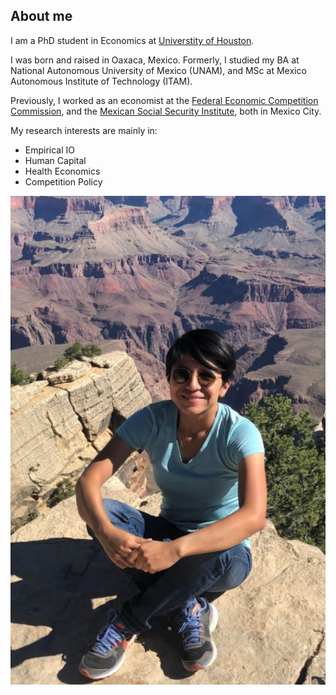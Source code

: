 ## About me

I am a PhD student in Economics at [Universtity of Houston](https://www.uh.edu/class/economics/). 

I was born and raised in Oaxaca, Mexico. Formerly, I studied my BA at National Autonomous University of Mexico (UNAM), and MSc at Mexico Autonomous Institute of Technology (ITAM).

Previously, I worked as an economist at the [Federal Economic Competition Commission](https://www.cofece.mx/?lang=en), and the [Mexican Social Security Institute](http://www.imss.gob.mx/), both in Mexico City. 

My research interests are mainly in:
* Empirical IO
* Human Capital
* Health Economics
* Competition Policy

![Profile Picutre](https://raw.githubusercontent.com/evaloaeza/evaloaeza.github.io/main/profile%20picture.jpg)

